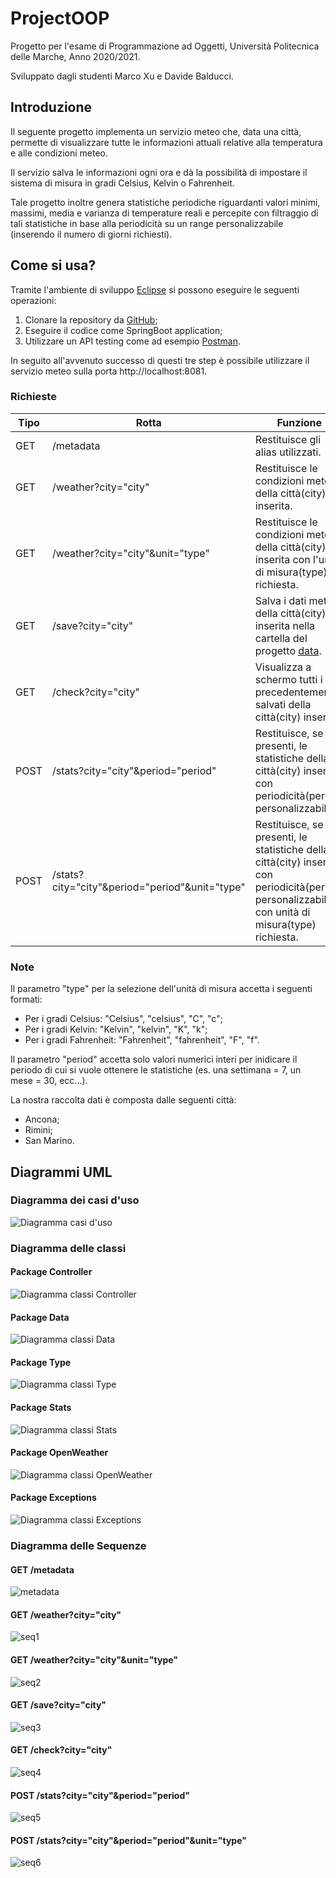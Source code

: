 # ProjectOOP
Progetto per l'esame di Programmazione ad Oggetti, Università Politecnica delle Marche, Anno 2020/2021.

Sviluppato dagli studenti Marco Xu e Davide Balducci.
## Introduzione
Il seguente progetto implementa un servizio meteo che, data una città, permette di visualizzare tutte le informazioni attuali relative alla temperatura e alle condizioni meteo.

Il servizio salva le informazioni ogni ora e dà la possibilità di impostare il sistema di misura in gradi Celsius, Kelvin o Fahrenheit.

Tale progetto inoltre genera statistiche periodiche riguardanti valori minimi, massimi, media e varianza di temperature reali e percepite con filtraggio di tali statistiche in base alla periodicità su un range personalizzabile (inserendo il numero di giorni richiesti).
## Come si usa?
Tramite l'ambiente di sviluppo [Eclipse](https://www.eclipse.org/eclipseide/) si possono eseguire le seguenti operazioni:
1. Clonare la repository da [GitHub](https://github.com/Marco-Xu/ProgettoJava);
2. Eseguire il codice come SpringBoot application;
3. Utilizzare un API testing come ad esempio [Postman](https://www.postman.com/).

In seguito all'avvenuto successo di questi tre step è possibile utilizzare il servizio meteo sulla porta http://localhost:8081.
### Richieste
| Tipo | Rotta |                        Funzione                                   |
|------|-------|-------------------------------------------------------------------|
| GET  |/metadata|Restituisce gli alias utilizzati.                                |
| GET  |/weather?city="city"|Restituisce le condizioni meteo della città(city) inserita.|
| GET  |/weather?city="city"&unit="type"|Restituisce le condizioni meteo della città(city) inserita con l'unità di misura(type) richiesta.|
| GET  |/save?city="city"|Salva i dati meteo della città(city) inserita nella cartella del progetto [data](https://github.com/Marco-Xu/ProgettoJava/tree/master/ProjectOOP/ProjectOOP/data).|
| GET  |/check?city="city"|Visualizza a schermo tutti i dati precedentemente salvati della città(city) inserita.|
| POST |/stats?city="city"&period="period"|Restituisce, se presenti, le statistiche della città(city) inserita con periodicità(period) personalizzabile.|
| POST |/stats?city="city"&period="period"&unit="type"|Restituisce, se presenti, le statistiche della città(city) inserita con periodicità(period) personalizzabile e con unità di misura(type) richiesta.|

### Note
Il parametro "type" per la selezione dell'unità di misura accetta i seguenti formati:
* Per i gradi Celsius: "Celsius", "celsius", "C", "c";
* Per i gradi Kelvin: "Kelvin", "kelvin", "K", "k";
* Per i gradi Fahrenheit: "Fahrenheit", "fahrenheit", "F", "f".

Il parametro "period" accetta solo valori numerici interi per inidicare il periodo di cui si vuole ottenere le statistiche (es. una settimana = 7, 
un mese = 30, ecc...).

La nostra raccolta dati è composta dalle seguenti città:
* Ancona;
* Rimini;
* San Marino.
## Diagrammi UML
### Diagramma dei casi d'uso
![Diagramma casi d'uso](https://github.com/Marco-Xu/ProgettoJava/blob/master/UML/Diagramma%20casi%20d'uso.PNG)
### Diagramma delle classi
#### Package Controller
![Diagramma classi Controller](https://github.com/Marco-Xu/ProgettoJava/blob/master/UML/Diagramma%20classi%20Controller.PNG)
#### Package Data
![Diagramma classi Data](https://github.com/Marco-Xu/ProgettoJava/blob/master/UML/Diagramma%20classi%20Data.PNG)
#### Package Type
![Diagramma classi Type](https://github.com/Marco-Xu/ProgettoJava/blob/master/UML/Diagramma%20classi%20Type.PNG)
#### Package Stats
![Diagramma classi Stats](https://github.com/Marco-Xu/ProgettoJava/blob/master/UML/Diagramma%20classi%20Stats.PNG)
#### Package OpenWeather
![Diagramma classi OpenWeather](https://github.com/Marco-Xu/ProgettoJava/blob/master/UML/Diagramma%20classi%20OpenWeather.PNG)
#### Package Exceptions
![Diagramma classi Exceptions](https://github.com/Marco-Xu/ProgettoJava/blob/master/UML/Diagramma%20classi%20Exceptions.PNG)
### Diagramma delle  Sequenze
#### GET /metadata
![metadata](https://github.com/Marco-Xu/ProgettoJava/blob/master/UML/metadata.PNG)
#### GET /weather?city="city"
![seq1](https://github.com/Marco-Xu/ProgettoJava/blob/master/UML/seq1.PNG)
#### GET /weather?city="city"&unit="type"
![seq2](https://github.com/Marco-Xu/ProgettoJava/blob/master/UML/seq2.PNG)
#### GET /save?city="city"
![seq3](https://github.com/Marco-Xu/ProgettoJava/blob/master/UML/seq3.PNG)
#### GET /check?city="city"
![seq4](https://github.com/Marco-Xu/ProgettoJava/blob/master/UML/seq4.PNG)
#### POST /stats?city="city"&period="period"
![seq5](https://github.com/Marco-Xu/ProgettoJava/blob/master/UML/seq5.PNG)
#### POST /stats?city="city"&period="period"&unit="type"
![seq6](https://github.com/Marco-Xu/ProgettoJava/blob/master/UML/seq6.PNG)
